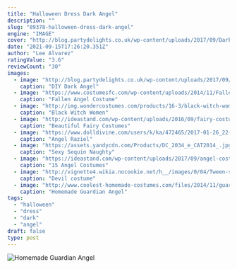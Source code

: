 ```yaml
---
title: "Halloween Dress Dark Angel"
description: ""
slug: "89378-halloween-dress-dark-angel"
engine: "IMAGE"
cover: "http://blog.partydelights.co.uk/wp-content/uploads/2017/09/Dark-Angel-Costume-Ideas.jpg"
date: "2021-09-15T17:26:20.351Z"
author: "Lee Alvarez"
ratingValue: "3.6"
reviewCount: "30"
images:
  - image: "http://blog.partydelights.co.uk/wp-content/uploads/2017/09/Dark-Angel-Costume-Ideas.jpg"
    caption: "DIY Dark Angel"
  - image: "https://www.costumesfc.com/wp-content/uploads/2014/11/Fallen-Angel-Costume-Ideas.jpg"
    caption: "Fallen Angel Costume"
  - image: "http://img.wondercostumes.com/products/16-3/black-witch-women-costume.jpg"
    caption: "Black Witch Women"
  - image: "http://ideastand.com/wp-content/uploads/2016/09/fairy-costumes/14-fairy-costumes-ideas.jpg"
    caption: "Beautiful Fairy Costumes"
  - image: "https://www.dolldivine.com/users/k/ka/472465/2017-01-26_22-22-19--2601:19b:703:8ae0:b9fa:53fb:4d92:fe7e--Member-Submitted.jpg"
    caption: "Angel Raziel"
  - image: "https://assets.yandycdn.com/Products/DC_2034_e_CAT2014_.jpg"
    caption: "Sexy Sequin Naughty"
  - image: "https://ideastand.com/wp-content/uploads/2017/09/angel-costume-diy/11-angel-costume-diy-ideas-tutorials.jpg"
    caption: "15 Angel Costumes"
  - image: "http://vignette4.wikia.nocookie.net/h__/images/0/04/Tween-strangelings-devil-costume.jpg/revision/latest?cb=20151101003147&path-prefix=halloween"
    caption: "Devil costume"
  - image: "http://www.coolest-homemade-costumes.com/files/2014/11/guardian-angel-statue-9-year-old-girl-129015-571x800.jpg"
    caption: "Homemade Guardian Angel"
tags:
  - "halloween"
  - "dress"
  - "dark"
  - "angel"
draft: false
type: post
---
```



![Homemade Guardian Angel](http://www.coolest-homemade-costumes.com/files/2014/11/guardian-angel-statue-9-year-old-girl-129015-571x800.jpg "Homemade Guardian Angel")


<!--inArticleAds-->

<!--galleryOne-->


<!--inArticleAds-->

<!--galleryTwo-->


<!--galleryThree-->

